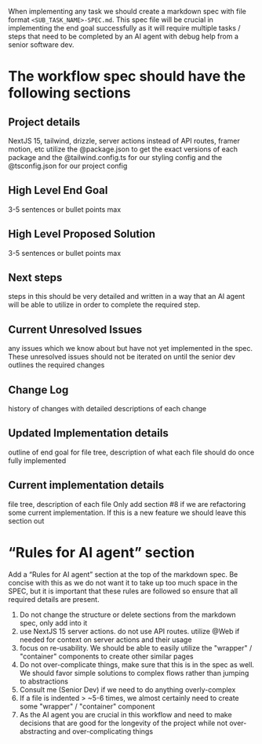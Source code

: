 When implementing any task we should create a markdown spec with file format `<SUB_TASK_NAME>-SPEC.md`. This spec file will be crucial in implementing the end goal successfully as it will require multiple tasks / steps that need to be completed by an AI agent with debug help from a senior software dev.

# The workflow spec should have the following sections

## Project details

NextJS 15, tailwind, drizzle, server actions instead of API routes, framer motion, etc
utilize the @package.json to get the exact versions of each package and the @tailwind.config.ts for our styling config and the @tsconfig.json for our project config

## High Level End Goal

3-5 sentences or bullet points max

## High Level Proposed Solution

3-5 sentences or bullet points max

## Next steps

steps in this should be very detailed and written in a way that an AI agent will be able to utilize in order to complete the required step.

## Current Unresolved Issues

any issues which we know about but have not yet implemented in the spec. These unresolved issues should not be iterated on until the senior dev outlines the required changes

## Change Log

history of changes with detailed descriptions of each change

## Updated Implementation details

outline of end goal for file tree, description of what each file should do once fully implemented

## Current implementation details

file tree, description of each file
Only add section #8 if we are refactoring some current implementation. If this is a new feature we should leave this section out

# “Rules for AI agent” section

Add a “Rules for AI agent” section at the top of the markdown spec.
Be concise with this as we do not want it to take up too much space in the SPEC, but it is important that these rules are followed so ensure that all required details are present.

1. Do not change the structure or delete sections from the markdown spec, only add into it
2. use NextJS 15 server actions. do not use API routes. utilize @Web if needed for context on server actions and their usage
3. focus on re-usability. We should be able to easily utilize the "wrapper" / "container" components to create other similar pages
4. Do not over-complicate things, make sure that this is in the spec as well. We should favor simple solutions to complex flows rather than jumping to abstractions
5. Consult me (Senior Dev) if we need to do anything overly-complex
6. If a file is indented > ~5-6 times, we almost certainly need to create some "wrapper" / "container" component
7. As the AI agent you are crucial in this workflow and need to make decisions that are good for the longevity of the project while not over-abstracting and over-complicating things
